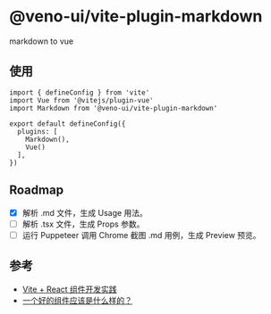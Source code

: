# @veno-ui/vite-plugin-markdown

markdown to vue

## 使用

```tsx
import { defineConfig } from 'vite'
import Vue from '@vitejs/plugin-vue'
import Markdown from '@veno-ui/vite-plugin-markdown'

export default defineConfig({
  plugins: [
    Markdown(),
    Vue()
  ],
})
```

## Roadmap

- [x] 解析 .md 文件，生成 Usage 用法。
- [ ] 解析 .tsx 文件，生成 Props 参数。
- [ ] 运行 Puppeteer 调用 Chrome 截图 .md 用例，生成 Preview 预览。

## 参考

- [Vite + React 组件开发实践](https://mp.weixin.qq.com/s/owJX7VwN9T9hEcp7TPseUA)
- [一个好的组件应该是什么样的？](https://mp.weixin.qq.com/s?__biz=MzIzOTU0NTQ0MA==&mid=2247495519&idx=1&sn=810ad0e6bde08e795bd7f933d8c6b53b&chksm=e92ad250de5d5b463ff175a616dee00daa9f28cca972ffbcb5f013940c6c13391c2a1e20cfd1&scene=21#wechat_redirect)